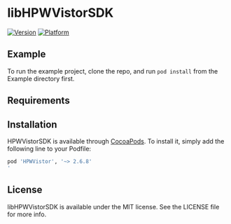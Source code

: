 # libHPWVistorSDK


[![Version](https://img.shields.io/cocoapods/v/HPWVistorSDK1.svg?style=flat)](http://cocoapods.org/pods/libHPWVistorSDK)
[![Platform](https://img.shields.io/cocoapods/p/HPWVistorSDK1.svg?style=flat)](http://cocoapods.org/pods/libHPWVistorSDK)

## Example

To run the example project, clone the repo, and run `pod install` from the Example directory first.

## Requirements

## Installation

HPWVistorSDK is available through [CocoaPods](http://cocoapods.org). To install
it, simply add the following line to your Podfile:

```ruby
pod 'HPWVistor', '~> 2.6.8'
'
```
## License

libHPWVistorSDK is available under the MIT license. See the LICENSE file for more info.
